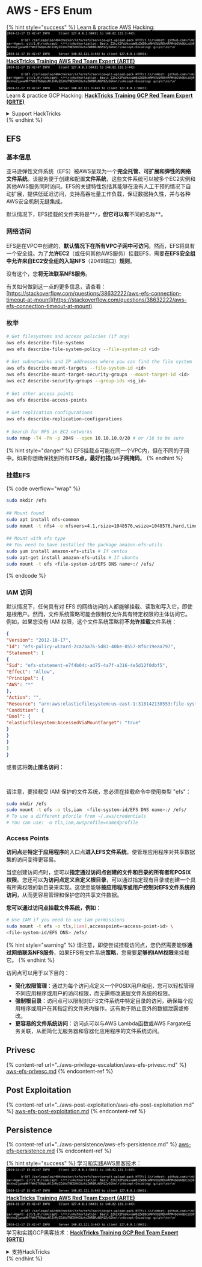 # AWS - EFS Enum

{% hint style="success" %}
Learn & practice AWS Hacking:<img src="../../../.gitbook/assets/image (1).png" alt="" data-size="line">[**HackTricks Training AWS Red Team Expert (ARTE)**](https://training.hacktricks.xyz/courses/arte)<img src="../../../.gitbook/assets/image (1).png" alt="" data-size="line">\
Learn & practice GCP Hacking: <img src="../../../.gitbook/assets/image (2).png" alt="" data-size="line">[**HackTricks Training GCP Red Team Expert (GRTE)**<img src="../../../.gitbook/assets/image (2).png" alt="" data-size="line">](https://training.hacktricks.xyz/courses/grte)

<details>

<summary>Support HackTricks</summary>

* Check the [**subscription plans**](https://github.com/sponsors/carlospolop)!
* **Join the** 💬 [**Discord group**](https://discord.gg/hRep4RUj7f) or the [**telegram group**](https://t.me/peass) or **follow** us on **Twitter** 🐦 [**@hacktricks\_live**](https://twitter.com/hacktricks\_live)**.**
* **Share hacking tricks by submitting PRs to the** [**HackTricks**](https://github.com/carlospolop/hacktricks) and [**HackTricks Cloud**](https://github.com/carlospolop/hacktricks-cloud) github repos.

</details>
{% endhint %}

## EFS

### 基本信息

亚马逊弹性文件系统（EFS）被AWS呈现为一个**完全托管、可扩展和弹性的网络文件系统**。该服务便于创建和配置**文件系统**，这些文件系统可以被多个EC2实例和其他AWS服务同时访问。EFS的关键特性包括其能够在没有人工干预的情况下自动扩展，提供低延迟访问，支持高吞吐量工作负载，保证数据持久性，并与各种AWS安全机制无缝集成。

默认情况下，EFS挂载的文件夹将是**`/`**，但它可以有**不同的名称**。

### 网络访问

EFS是在VPC中创建的，**默认情况下在所有VPC子网中可访问**。然而，EFS将具有一个安全组。为了**允许EC2**（或任何其他AWS服务）挂载EFS，需要**在EFS安全组中允许来自EC2安全组的入站NFS**（2049端口）**规则**。

没有这个，您**将无法联系NFS服务**。

有关如何做到这一点的更多信息，请查看：[https://stackoverflow.com/questions/38632222/aws-efs-connection-timeout-at-mount](https://stackoverflow.com/questions/38632222/aws-efs-connection-timeout-at-mount)

### 枚举
```bash
# Get filesystems and access policies (if any)
aws efs describe-file-systems
aws efs describe-file-system-policy --file-system-id <id>

# Get subnetworks and IP addresses where you can find the file system
aws efs describe-mount-targets --file-system-id <id>
aws efs describe-mount-target-security-groups --mount-target-id <id>
aws ec2 describe-security-groups --group-ids <sg_id>

# Get other access points
aws efs describe-access-points

# Get replication configurations
aws efs describe-replication-configurations

# Search for NFS in EC2 networks
sudo nmap -T4 -Pn -p 2049 --open 10.10.10.0/20 # or /16 to be sure
```
{% hint style="danger" %}
EFS挂载点可能在同一个VPC内，但在不同的子网中。如果你想确保找到所有**EFS点，最好扫描`/16`子网掩码**。
{% endhint %}

### 挂载EFS

{% code overflow="wrap" %}
```bash
sudo mkdir /efs

## Mount found
sudo apt install nfs-common
sudo mount -t nfs4 -o nfsvers=4.1,rsize=1048576,wsize=1048576,hard,timeo=600,retrans=2,noresvport <IP>:/ /efs

## Mount with efs type
## You need to have installed the package amazon-efs-utils
sudo yum install amazon-efs-utils # If centos
sudo apt-get install amazon-efs-utils # If ubuntu
sudo mount -t efs <file-system-id/EFS DNS name>:/ /efs/
```
{% endcode %}

### IAM 访问

默认情况下，任何具有对 EFS 的网络访问的人都能够挂载、读取和写入它，即使是根用户。然而，文件系统策略可能会限制仅允许具有特定权限的主体访问它。\
例如，如果您没有 IAM 权限，这个文件系统策略将**不允许挂载**文件系统：
```json
{
"Version": "2012-10-17",
"Id": "efs-policy-wizard-2ca2ba76-5d83-40be-8557-8f6c19eaa797",
"Statement": [
{
"Sid": "efs-statement-e7f4b04c-ad75-4a7f-a316-4e5d12f0dbf5",
"Effect": "Allow",
"Principal": {
"AWS": "*"
},
"Action": "",
"Resource": "arn:aws:elasticfilesystem:us-east-1:318142138553:file-system/fs-0ab66ad201b58a018",
"Condition": {
"Bool": {
"elasticfilesystem:AccessedViaMountTarget": "true"
}
}
}
]
}
```
或者这将**防止匿名访问**：

<figure><img src="../../../.gitbook/assets/image (278).png" alt=""><figcaption></figcaption></figure>

请注意，要挂载受 IAM 保护的文件系统，您必须在挂载命令中使用类型 "efs"：
```bash
sudo mkdir /efs
sudo mount -t efs -o tls,iam  <file-system-id/EFS DNS name>:/ /efs/
# To use a different pforile from ~/.aws/credentials
# You can use: -o tls,iam,awsprofile=namedprofile
```
### Access Points

**访问点**是**特定于应用程序**的入口点**进入EFS文件系统**，使管理应用程序对共享数据集的访问变得更容易。

当您创建访问点时，您可以**指定通过访问点创建的文件和目录的所有者和POSIX权限**。您还可以**为访问点定义自定义根目录**，可以通过指定现有目录或创建一个具有所需权限的新目录来实现。这使您能够**按应用程序或用户控制对EFS文件系统的访问**，从而更容易管理和保护您的共享文件数据。

**您可以通过访问点挂载文件系统，例如：**
```bash
# Use IAM if you need to use iam permissions
sudo mount -t efs -o tls,[iam],accesspoint=<access-point-id> \
<file-system-id/EFS DNS> /efs/
```
{% hint style="warning" %}
请注意，即使尝试挂载访问点，您仍然需要能够**通过网络联系NFS服务**，如果EFS有文件系统**策略**，您需要**足够的IAM权限**来挂载它。
{% endhint %}

访问点可以用于以下目的：

* **简化权限管理**：通过为每个访问点定义一个POSIX用户和组，您可以轻松管理不同应用程序或用户的访问权限，而无需修改底层文件系统的权限。
* **强制根目录**：访问点可以限制对EFS文件系统中特定目录的访问，确保每个应用程序或用户在其指定的文件夹内操作。这有助于防止意外的数据泄露或修改。
* **更容易的文件系统访问**：访问点可以与AWS Lambda函数或AWS Fargate任务关联，从而简化无服务器和容器化应用程序的文件系统访问。

## Privesc

{% content-ref url="../aws-privilege-escalation/aws-efs-privesc.md" %}
[aws-efs-privesc.md](../aws-privilege-escalation/aws-efs-privesc.md)
{% endcontent-ref %}

## Post Exploitation

{% content-ref url="../aws-post-exploitation/aws-efs-post-exploitation.md" %}
[aws-efs-post-exploitation.md](../aws-post-exploitation/aws-efs-post-exploitation.md)
{% endcontent-ref %}

## Persistence

{% content-ref url="../aws-persistence/aws-efs-persistence.md" %}
[aws-efs-persistence.md](../aws-persistence/aws-efs-persistence.md)
{% endcontent-ref %}

{% hint style="success" %}
学习和实践AWS黑客技术：<img src="../../../.gitbook/assets/image (1).png" alt="" data-size="line">[**HackTricks Training AWS Red Team Expert (ARTE)**](https://training.hacktricks.xyz/courses/arte)<img src="../../../.gitbook/assets/image (1).png" alt="" data-size="line">\
学习和实践GCP黑客技术：<img src="../../../.gitbook/assets/image (2).png" alt="" data-size="line">[**HackTricks Training GCP Red Team Expert (GRTE)**<img src="../../../.gitbook/assets/image (2).png" alt="" data-size="line">](https://training.hacktricks.xyz/courses/grte)

<details>

<summary>支持HackTricks</summary>

* 查看[**订阅计划**](https://github.com/sponsors/carlospolop)!
* **加入** 💬 [**Discord群组**](https://discord.gg/hRep4RUj7f)或[**电报群组**](https://t.me/peass)或**在** **Twitter** 🐦 [**@hacktricks\_live**](https://twitter.com/hacktricks\_live)**上关注我们。**
* **通过向** [**HackTricks**](https://github.com/carlospolop/hacktricks)和[**HackTricks Cloud**](https://github.com/carlospolop/hacktricks-cloud) github仓库提交PR分享黑客技巧。

</details>
{% endhint %}
